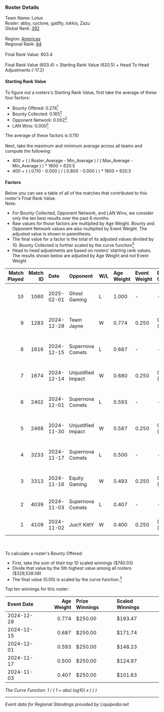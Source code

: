 ### Roster Details<br />
Team Name: Lotus<br />
Roster: abby, cyclone, gadfly, tokkis, Zazu<br />
Global Rank: [392](../standings_global.md)<br />
<br />
Region: [Americas]( ../standings_americas.md)<br />
Regional Rank: [84]( ../standings_americas.md)<br />
<br />
Final Rank Value:  603.4<br />
<br />
Final Rank Value (603.4) = Starting Rank Value (620.5) + Head To Head Adjustments (-17.2)<br />

#### Starting Rank Value<br />
To figure out a rosters's Starting Rank Value, first take the average of these four factors:<br />
- Bounty Offered: 0.274[<sup>1</sup>](#table2)
- Bounty Collected: 0.165[<sup>2</sup>](#table1)
- Opponent Network: 0.002[<sup>2</sup>](#table1)
- LAN Wins: 0.000[<sup>2</sup>](#table1)

The average of these factors is 0.110<br />
<br />
Next, take the maximum and minimum average across all teams and compute the following:<br />
- 400 + ( ( Roster_Average - Min_Average ) / ( Max_Average - Min_Average ) ) * 1600 = 620.5
- 400 + ( ( 0.110 - 0.000 ) / ( 0.800 - 0.000 ) ) * 1600 = 620.5


#### Factors<br />
Below you can see a table of all of the matches that contributed to this roster's Final Rank Value.<br />
Note:<br />

- For Bounty Collected, Opponent Network, and LAN Wins, we consider only the ten best results over the past 6 months.
- Raw values for those factors are multiplied by Age Weight. Bounty and Opponent Network values are also multiplied by Event Weight. The adjusted value is shown in parenthesis.
- The final value for a factor is the total of its adjusted values divided by 10. Bounty Collected is further scaled by the curve function[<sup>3</sup>](#curveFunction)
- Head to head adjustments are based on rosters' starting rank values. The results shown below are adjusted by Age Weight and not Event Weight
<span id="table1"></span><br />


| Match Played | Match ID | Date       | Opponent           | W/L | Age Weight | Event Weight | Bounty Collected | Opponent Network | LAN Wins  | H2H Adj. | Roster                                |
| -: | -: | :- | :- | :- | :- | :- | :- | :- | :- | -: | :- |
|           10 |     1060 | 2025-02-01 | Ghost Gaming       | L   | 1.000      | -            | -                | -                | -         |   -20.53 | abby, cyclone, gadfly, tokkis, Zazu   |
|            9 |     1283 | 2024-12-28 | Team Jayne         | W   | 0.774      | 0.250        | 0.000 (0.000)    | 0.000 (0.000)    | 0 (0.000) |     5.44 | abby, cyclone, gadfly, tokkis, Zazu   |
|            8 |     1616 | 2024-12-15 | Supernova Comets   | L   | 0.687      | -            | -                | -                | -         |    -6.43 | abby, cyclone, gadfly, tokkis, Zazu   |
|            7 |     1674 | 2024-12-14 | Unjustified Impact | W   | 0.680      | 0.250        | 0.000 (0.000)    | 0.063 (0.011)    | 0 (0.000) |     7.06 | abby, cyclone, gadfly, tokkis, Zazu   |
|            6 |     2402 | 2024-12-01 | Supernova Comets   | L   | 0.593      | -            | -                | -                | -         |    -5.90 | abby, AVA174, milo, tokkis, Zazu      |
|            5 |     2468 | 2024-11-30 | Unjustified Impact | W   | 0.587      | 0.250        | 0.000 (0.000)    | 0.063 (0.009)    | 0 (0.000) |     6.46 | abby, AVA174, milo, tokkis, Zazu      |
|            4 |     3233 | 2024-11-17 | Supernova Comets   | L   | 0.500      | -            | -                | -                | -         |    -5.17 | abby, gadfly, MegaGeese, tokkis, Zazu |
|            3 |     3313 | 2024-11-16 | Equity Gaming      | W   | 0.493      | 0.250        | 0.000 (0.000)    | 0.000 (0.000)    | 0 (0.000) |     3.44 | abby, gadfly, MegaGeese, tokkis, Zazu |
|            2 |     4039 | 2024-11-03 | Supernova Comets   | L   | 0.407      | -            | -                | -                | -         |    -4.38 | abby, Fawx, gadfly, tokkis, Zazu      |
|            1 |     4109 | 2024-11-02 | JuicY KittY        | W   | 0.400      | 0.250        | 0.000 (0.000)    | 0.000 (0.000)    | 0 (0.000) |     2.83 | abby, Fawx, gadfly, tokkis, Zazu      |

<br />
<span id="table2"></span><br />
To calculate a roster's Bounty Offered:<br />

- First, take the sum of their top 10 scaled winnings ($740.03)
- Divide that value by the 5th highest value among all rosters ($329,538.08)
- The final value (0.00) is scaled by the curve function.[<sup>3</sup>](#curveFunction)

Top ten winnings for this roster:<br />

| Event Date | Age Weight | Prize Winnings | Scaled Winnings |
| :- | -: | :- | :- |
| 2024-12-28 |      0.774 | $250.00        | $193.47         |
| 2024-12-15 |      0.687 | $250.00        | $171.74         |
| 2024-12-01 |      0.593 | $250.00        | $148.23         |
| 2024-11-17 |      0.500 | $250.00        | $124.97         |
| 2024-11-03 |      0.407 | $250.00        | $101.63         |


<span id="curveFunction"></span>_The Curve Function: 1 / ( 1 + abs( log10( x ) ) )_<br />

---
_Event data for Regional Standings provided by Liquipedia.net_<br />
